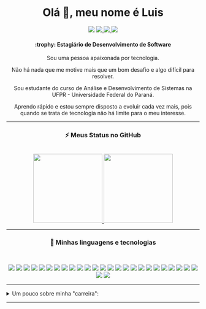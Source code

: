 <div align="center">
    <!--   -->
    <h1>Olá 👋, meu nome é Luis</h1>
    <a target="_blank" href="https://api.whatsapp.com/send?phone=5541998017981&text=Ol%C3%A1%20Luis%2C%20vim%20pelo%20seu%20github"><img src="https://img.shields.io/badge/WHATSAPP-%2325D366.svg?&style=for-the-badge&logo=whatsapp&logoColor=white"/></a> 
    <a target="_blank" href="https://www.linkedin.com/in/luis19nn/"><img src="https://img.shields.io/badge/linkedin-%230077B5.svg?&style=for-the-badge&logo=linkedin&logoColor=white" /> </a> 
    <a target="_blank" href="https://www.instagram.com/uiuxluis/"><img src="https://img.shields.io/badge/Instagram-E4405F?style=for-the-badge&logo=instagram&logoColor=white" /> </a> 
    <a href="mailto:luis19nn@gmail.com"> <img src="https://img.shields.io/badge/Gmail-D14836?style=for-the-badge&logo=gmail&logoColor=white"></a> 
    <h4>
        :trophy: Estagiário de Desenvolvimento de Software
    </h4>
    <p> Sou uma pessoa apaixonada por tecnologia. </p>
    <p> Não há nada que me motive mais que um bom desafio e algo difícil para resolver. </p>
    <p> Sou estudante do curso de Análise e Desenvolvimento de Sistemas na UFPR - Universidade Federal do Paraná. </p>
    <p> Aprendo rápido e estou sempre disposto a evoluir cada vez mais, pois quando se trata de tecnologia não há limite para o meu interesse. </p>
    
<hr>
    
### :zap: Meus Status no GitHub
<br>
<div>
  <a href="https://github.com/luis19nn">
  <img height="180em" src="https://github-readme-stats.vercel.app/api?username=luis19nn&show_icons=true&theme=dracula&include_all_commits=true&count_private=true&show_icons=true"/>
  <img height="180em" src="https://github-readme-stats.vercel.app/api/top-langs/?username=luis19nn&layout=compact&langs_count=10&theme=dracula"/>
  </a>
</div>
 
<hr>

### :rocket: Minhas linguagens e tecnologias
<br>

![](https://img.shields.io/badge/Python-3776AB?style=for-the-badge&logo=python&logoColor=white)
![](https://img.shields.io/badge/JavaScript-F7DF1E?style=for-the-badge&logo=javascript&logoColor=black)
![](https://img.shields.io/badge/TypeScript-007ACC?style=for-the-badge&logo=typescript&logoColor=white)
![](https://img.shields.io/badge/React-20232A?style=for-the-badge&logo=react&logoColor=61DAFB)
![](https://img.shields.io/badge/Redux-593D88?style=for-the-badge&logo=redux&logoColor=white)
![](https://img.shields.io/badge/React_Native-20232A?style=for-the-badge&logo=react&logoColor=61DAFB)
![](https://img.shields.io/badge/Node.js-43853D?style=for-the-badge&logo=node.js&logoColor=white)
![](https://img.shields.io/badge/Angular-DD0031?style=for-the-badge&logo=angular&logoColor=white)
![](https://img.shields.io/badge/C-00599C?style=for-the-badge&logo=c&logoColor=white)
![](https://img.shields.io/badge/Java-ED8B00?style=for-the-badge&logo=java&logoColor=white)
![](https://img.shields.io/badge/MySQL-00000F?style=for-the-badge&logo=mysql&logoColor=white)
![](https://img.shields.io/badge/PostgreSQL-316192?style=for-the-badge&logo=postgresql&logoColor=white)
![](https://img.shields.io/badge/MongoDB-4EA94B?style=for-the-badge&logo=mongodb&logoColor=white)
![](https://img.shields.io/badge/Bootstrap-563D7C?style=for-the-badge&logo=bootstrap&logoColor=white)
![](https://img.shields.io/badge/styled--components-DB7093?style=for-the-badge&logo=styled-components&logoColor=white)
![](https://img.shields.io/badge/Shell_Script-121011?style=for-the-badge&logo=gnu-bash&logoColor=white)
![](https://img.shields.io/badge/Figma-F24E1E?style=for-the-badge&logo=figma&logoColor=white)
![](https://img.shields.io/badge/Markdown-000000?style=for-the-badge&logo=markdown&logoColor=white)
![](https://img.shields.io/badge/HTML5-E34F26?style=for-the-badge&logo=html5&logoColor=white)
![](https://img.shields.io/badge/CSS3-1572B6?style=for-the-badge&logo=css3&logoColor=white)
![](https://img.shields.io/badge/Sass-CC6699?style=for-the-badge&logo=sass&logoColor=white)
![](https://img.shields.io/badge/Linux-white?style=for-the-badge&logo=linux&logoColor=black)
![](https://img.shields.io/badge/ubuntu-557C94?style=for-the-badge&logo=ubuntu&logoColor=white)
![](https://img.shields.io/badge/Docker-2CA5E0?style=for-the-badge&logo=docker&logoColor=white)
![](https://img.shields.io/badge/Git-F05032?style=for-the-badge&logo=git&logoColor=white)
![](https://img.shields.io/badge/Postman-FF6C37?style=for-the-badge&logo=Postman&logoColor=white)
![](https://img.shields.io/badge/Netlify-00C7B7?style=for-the-badge&logo=netlify&logoColor=white)
    
    
<hr>

</div>

<details>
    <summary>Um pouco sobre minha "carreira":</summary>
    <br>
    <p>Eu comecei na área em 2019, quando entrei para a UFPR, e escolhi esta área por parecer difícil e por gostar muito de tecnologia. Desde criança eu me animo e me interesso mais por assuntos considerados mais difíceis, como na escola, onde eu prestava muito mais atenção nas aulas quando ouvia alguém reclamando do conteúdo. Sempre pensei "se é difícil, eu preciso saber, preciso aprender".</p>
    <p>Além disso, sempre gostei de ajudar os outros ao meu redor, seja esclarecendo dúvidas sobre os conteúdos antes de uma prova, ou fazendo além da minha parte nos trabalhos. Minha filosofia é a de que devíamos todos nos auxiliar, nos ajudar mais e sermos mais altruístas, e uma das coisas que me faz amar tecnologia é a possibilidade de ajudar o próximo com ela. Por meio de aplicativos que facilitem a vida, sites com ótimas experiências de usuário que possibilitam uma navegação sem estresse para um consumidor apressado, ou até mesmo automatizar tarefas repetitivas para que possamos nos focar nas coisas realmente importantes.</p>
    <p>Em 2022 comecei meu primeiro estágio na área, e venho aprendendo muito sobre como funciona uma empresa de tecnologia, como é o dia a dia e as entregas de tarefas, e, principalmente, aprendo sobre tecnologia na prática e com profundidade. Utilizo tecnologias como Python, Django, Docker, GraphQL, REST, Microsserviços, JavaScript, HTML, CSS e tantas outras diariamente.</p>
    <p>Portanto, hoje tenho a confiança de que quero seguir uma carreira de desenvolvimento de software para impactar positivamente nossa sociedade, mesmo que em pequena escala, lidando com desafios diários e trabalhando para crescer profissionalmente enquanto auxilio aqueles ao meu redor e, também, enquanto peço ajuda para aqueles mais experientes, pois ninguém pode fazer tudo sozinho.</p>
</details>

<hr>
